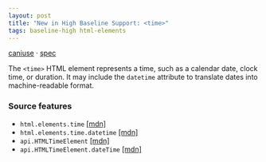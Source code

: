 ```yaml
---
layout: post
title: "New in High Baseline Support: <time>"
tags: baseline-high html-elements
---
```


[caniuse](https://caniuse.com/?search=time) · [spec](https://html.spec.whatwg.org/multipage/text-level-semantics.html#the-time-element)

The `<time>` HTML element represents a time, such as a calendar date, clock time, or duration. It may include the `datetime` attribute to translate dates into machine-readable format.

### Source features

- ``html.elements.time`` [[mdn]](https://developer.mozilla.org/en-US/search?q=html.elements.time)
- ``html.elements.time.datetime`` [[mdn]](https://developer.mozilla.org/en-US/search?q=html.elements.time.datetime)
- ``api.HTMLTimeElement`` [[mdn]](https://developer.mozilla.org/en-US/search?q=api.HTMLTimeElement)
- ``api.HTMLTimeElement.dateTime`` [[mdn]](https://developer.mozilla.org/en-US/search?q=api.HTMLTimeElement.dateTime)
